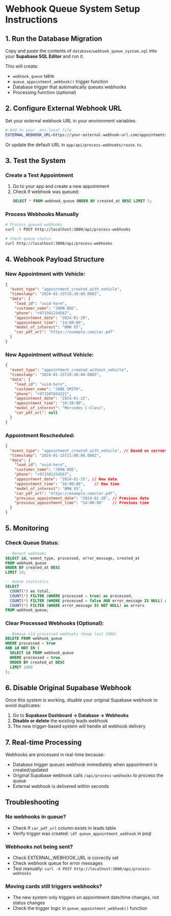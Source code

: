 # Webhook Queue System Setup Instructions

## 1. Run the Database Migration

Copy and paste the contents of `database/webhook_queue_system.sql` into your **Supabase SQL Editor** and run it.

This will create:
- `webhook_queue` table
- `queue_appointment_webhook()` trigger function  
- Database trigger that automatically queues webhooks
- Processing function (optional)

## 2. Configure External Webhook URL

Set your external webhook URL in your environment variables:

```bash
# Add to your .env.local file
EXTERNAL_WEBHOOK_URL=https://your-external-webhook-url.com/appointments
```

Or update the default URL in `app/api/process-webhooks/route.ts`.

## 3. Test the System

### Create a Test Appointment
1. Go to your app and create a new appointment
2. Check if webhook was queued: 
   ```sql
   SELECT * FROM webhook_queue ORDER BY created_at DESC LIMIT 5;
   ```

### Process Webhooks Manually
```bash
# Process queued webhooks
curl -X POST http://localhost:3000/api/process-webhooks

# Check queue status  
curl http://localhost:3000/api/process-webhooks
```

## 4. Webhook Payload Structure

### New Appointment with Vehicle:
```json
{
  "event_type": "appointment_created_with_vehicle",
  "timestamp": "2024-01-15T10:30:00.000Z",
  "data": {
    "lead_id": "uuid-here",
    "customer_name": "JOHN DOE",
    "phone": "+971501234567",
    "appointment_date": "2024-01-20",
    "appointment_time": "14:00:00",
    "model_of_interest": "BMW X5",
    "car_pdf_url": "https://example.com/car.pdf"
  }
}
```

### New Appointment without Vehicle:
```json
{
  "event_type": "appointment_created_without_vehicle", 
  "timestamp": "2024-01-15T10:30:00.000Z",
  "data": {
    "lead_id": "uuid-here",
    "customer_name": "JANE SMITH",
    "phone": "+971507654321", 
    "appointment_date": "2024-01-22",
    "appointment_time": "10:30:00",
    "model_of_interest": "Mercedes C-Class",
    "car_pdf_url": null
  }
}
```

### Appointment Rescheduled:
```json
{
  "event_type": "appointment_created_with_vehicle", // Based on current car_pdf_url status
  "timestamp": "2024-01-15T11:00:00.000Z", 
  "data": {
    "lead_id": "uuid-here",
    "customer_name": "JOHN DOE",
    "phone": "+971501234567",
    "appointment_date": "2024-01-25", // New date
    "appointment_time": "16:00:00",    // New time
    "model_of_interest": "BMW X5",
    "car_pdf_url": "https://example.com/car.pdf",
    "previous_appointment_date": "2024-01-20", // Previous date
    "previous_appointment_time": "14:00:00"    // Previous time
  }
}
```

## 5. Monitoring

### Check Queue Status:
```sql
-- Recent webhooks
SELECT id, event_type, processed, error_message, created_at 
FROM webhook_queue 
ORDER BY created_at DESC 
LIMIT 10;

-- Queue statistics
SELECT 
  COUNT(*) as total,
  COUNT(*) FILTER (WHERE processed = true) as processed,
  COUNT(*) FILTER (WHERE processed = false AND error_message IS NULL) as pending,
  COUNT(*) FILTER (WHERE error_message IS NOT NULL) as errors
FROM webhook_queue;
```

### Clear Processed Webhooks (Optional):
```sql
-- Remove old processed webhooks (keep last 1000)
DELETE FROM webhook_queue 
WHERE processed = true 
AND id NOT IN (
  SELECT id FROM webhook_queue 
  WHERE processed = true 
  ORDER BY created_at DESC 
  LIMIT 1000
);
```

## 6. Disable Original Supabase Webhook

Once this system is working, disable your original Supabase webhook to avoid duplicates:

1. Go to **Supabase Dashboard → Database → Webhooks**
2. **Disable or delete** the existing leads webhook
3. The new trigger-based system will handle all webhook delivery

## 7. Real-time Processing

Webhooks are processed in real-time because:
- Database trigger queues webhook immediately when appointment is created/updated
- Original Supabase webhook calls `/api/process-webhooks` to process the queue
- External webhook is delivered within seconds

## Troubleshooting

### No webhooks in queue?
- Check if `car_pdf_url` column exists in leads table
- Verify trigger was created: `\df queue_appointment_webhook` in psql

### Webhooks not being sent?
- Check EXTERNAL_WEBHOOK_URL is correctly set
- Check webhook queue for error messages
- Test manually: `curl -X POST http://localhost:3000/api/process-webhooks`

### Moving cards still triggers webhooks?
- The new system only triggers on appointment date/time changes, not status changes
- Check the trigger logic in `queue_appointment_webhook()` function 